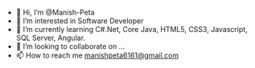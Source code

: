- 👋 Hi, I’m @Manish-Peta
- 👀 I’m interested in Software Developer
- 🌱 I’m currently learning C#.Net, Core Java, HTML5, CSS3, Javascript, SQL Server, Angular.
- 💞️ I’m looking to collaborate on ...
- 📫 How to reach me manishpeta6161@gmail.com

<!---
Manish-Peta/Manish-Peta is a ✨ special ✨ repository because its `README.md` (this file) appears on your GitHub profile.
You can click the Preview link to take a look at your changes.
--->
